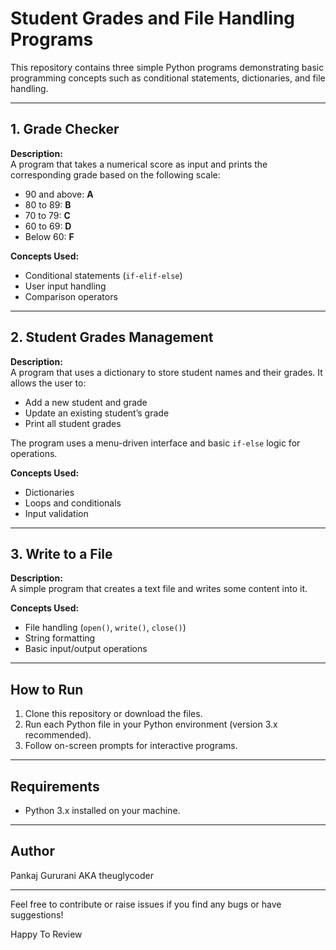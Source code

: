 # Student Grades and File Handling Programs

This repository contains three simple Python programs demonstrating basic programming concepts such as conditional statements, dictionaries, and file handling.

---

## 1. Grade Checker

**Description:**  
A program that takes a numerical score as input and prints the corresponding grade based on the following scale:

- 90 and above: **A**
- 80 to 89: **B**
- 70 to 79: **C**
- 60 to 69: **D**
- Below 60: **F**

**Concepts Used:**

- Conditional statements (`if-elif-else`)
- User input handling
- Comparison operators

---

## 2. Student Grades Management

**Description:**  
A program that uses a dictionary to store student names and their grades. It allows the user to:

- Add a new student and grade
- Update an existing student’s grade
- Print all student grades

The program uses a menu-driven interface and basic `if-else` logic for operations.

**Concepts Used:**

- Dictionaries
- Loops and conditionals
- Input validation

---

## 3. Write to a File

**Description:**  
A simple program that creates a text file and writes some content into it.

**Concepts Used:**

- File handling (`open()`, `write()`, `close()`)
- String formatting
- Basic input/output operations

---

## How to Run

1. Clone this repository or download the files.
2. Run each Python file in your Python environment (version 3.x recommended).
3. Follow on-screen prompts for interactive programs.

---

## Requirements

- Python 3.x installed on your machine.

---

## Author

Pankaj Gururani AKA theuglycoder

---

Feel free to contribute or raise issues if you find any bugs or have suggestions!

Happy To Review
